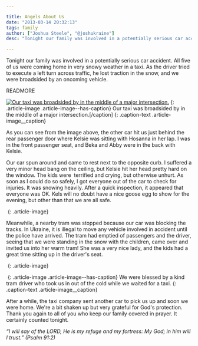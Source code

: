 ```yaml
---

title: Angels About Us
date: "2013-03-14 20:32:13"
tags: family
author: ["Joshua Steele", "@joshukraine"]
desc: "Tonight our family was involved in a potentially serious car accident."

---
```


Tonight our family was involved in a potentially serious car accident. All five of us were coming home in very snowy weather in a taxi. As the driver tried to execute a left turn across traffic, he lost traction in the snow, and we were broadsided by an oncoming vehicle.

READMORE

<a href="https://s3.amazonaws.com/content.ofreport.com/2013/03/2013-03-14-19.14.46.jpg"><img class="size-medium wp-image-1772" alt="Our taxi was broadsided by in the middle of a major intersection." src="https://s3.amazonaws.com/content.ofreport.com/2013/03/2013-03-14-19.14.46-450x337.jpg" /></a>
{: .article-image .article-image--has-caption}
Our taxi was broadsided by in the middle of a major intersection.[/caption]
{: .caption-text .article-image__caption}

As you can see from the image above, the other car hit us just behind the rear passenger door where Kelsie was sitting with Hosanna in her lap. I was in the front passenger seat, and Beka and Abby were in the back with Kelsie.

Our car spun around and came to rest next to the opposite curb. I suffered a very minor head bang on the ceiling, but Kelsie hit her head pretty hard on the window. The kids were  terrified and crying, but otherwise unhurt. As soon as I could do so safely, I got everyone out of the car to check for injuries. It was snowing heavily. After a quick inspection, it appeared that everyone was OK. Kels will no doubt have a nice goose egg to show for the evening, but other than that we are all safe.

<a href="https://s3.amazonaws.com/content.ofreport.com/2013/03/2013-03-14-19.08.47.jpg"><img class="aligncenter size-medium wp-image-1773" alt="" src="https://s3.amazonaws.com/content.ofreport.com/2013/03/2013-03-14-19.08.47-450x337.jpg" /></a>
{: .article-image}

Meanwhile, a nearby tram was stopped because our car was blocking the tracks. In Ukraine, it is illegal to move any vehicle involved in accident until the police have arrived. The tram had emptied of passengers and the driver, seeing that we were standing in the snow with the children, came over and invited us into her warm tram! She was a very nice lady, and the kids had a great time sitting up in the driver's seat.

<a href="https://s3.amazonaws.com/content.ofreport.com/2013/03/2013-03-14-19.16.11.jpg"><img class="aligncenter size-medium wp-image-1774" alt="" src="https://s3.amazonaws.com/content.ofreport.com/2013/03/2013-03-14-19.16.11-337x450.jpg" /></a>
{: .article-image}

<a href="https://s3.amazonaws.com/content.ofreport.com/2013/03/2013-03-14-19.16.00.jpg"><img class="size-medium wp-image-1775" alt="" src="https://s3.amazonaws.com/content.ofreport.com/2013/03/2013-03-14-19.16.00-450x337.jpg" /></a>
{: .article-image .article-image--has-caption}
We were blessed by a kind tram driver who took us in out of the cold while we waited for a taxi.
{: .caption-text .article-image__caption}

After a while, the taxi company sent another car to pick us up and soon we were home. We're a bit shaken up but very grateful for God's protection. Thank you again to all of you who keep our family covered in prayer. It certainly counted tonight.

*“I will say of the LORD, He is my refuge and my fortress: My God; in him will I trust.” (Psalm 91:2)*
